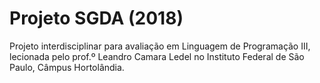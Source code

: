 # Projeto SGDA (2018)
Projeto interdisciplinar para avaliação em Linguagem de Programação III, lecionada pelo prof.º Leandro Camara Ledel no Instituto Federal de São Paulo, Câmpus Hortolândia.
